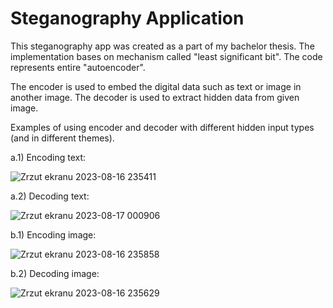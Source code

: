 # Steganography Application
This steganography app was created as a part of my bachelor thesis.
The implementation bases on mechanism called "least significant bit". The code represents entire "autoencoder".

The encoder is used to embed the digital data such as text or image in another image. The decoder is used to extract hidden data from given image.

Examples of using encoder and decoder with different hidden input types (and in different themes).

a.1) Encoding text:

![Zrzut ekranu 2023-08-16 235411](https://github.com/wikhud/Steganography-Application/assets/99511332/0251a095-b3cc-4978-a033-71fcb015d4b2)

a.2) Decoding text:

![Zrzut ekranu 2023-08-17 000906](https://github.com/wikhud/Steganography-Application/assets/99511332/1a8e9b4d-ec38-4040-87df-eded903d9e78)

b.1) Encoding image:

![Zrzut ekranu 2023-08-16 235858](https://github.com/wikhud/Steganography-Application/assets/99511332/b1a80cee-1329-4223-ab66-bd0e94c3889f)

b.2) Decoding image:

![Zrzut ekranu 2023-08-16 235629](https://github.com/wikhud/Steganography-Application/assets/99511332/3761ce1d-3cda-4f85-9e72-9a75758ab536)



